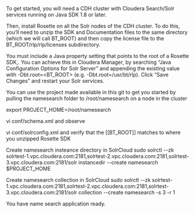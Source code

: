 To get started, you will need a CDH cluster with Cloudera Search/Solr services running on Java SDK 1.8 or later. 

Then, install Rosette on all the Solr nodes of the CDH cluster. To do this, you’ll need to unzip the SDK and Documentation files to the same directory (which we will call BT_ROOT) and then copy the license file to the BT_ROOT/rlp/rlp/licenses subdirectory.

You must include a Java property setting that points to the root of a Rosette SDK,. You can achieve this in Cloudera Manager, by searching “Java Configuration Options for Solr Server”  and appending the existing value with  -Dbt.root=<BT_ROOT> (e.g. -Dbt.root=/usr/bt/rlp). Click “Save Changes” and restart your Solr services.

<screenshot>

You can use the project made available in this git to get you started  by pulling the namesearch folder to /root/namesearch on a node in the cluster

<screenshot>
export PROJECT_HOME=/root/namesearch


vi conf/schema.xml and observe
<fieldType name="bt_rni_name" class="com.basistech.rni.solr.NameField"/>


<field name="primaryName" type="bt_rni_name" indexed="true" stored="true"/>


vi conf/solrconfig.xml and verify that the [[BT_ROOT]] matches to where you unzipped Rosette   SDK

<lib path="[[BT_ROOT]]/lib/jvm/bt-adm-model-2.1.2.jar"/>
<lib path="[[BT_ROOT]]/lib/jvm/btcommon-api-36.0.2.jar"/>
<lib path="[[BT_ROOT]]/lib/jvm/btcommon-api-jackson-36.0.2.jar"/>
<lib path="[[BT_ROOT]]/lib/jvm/btcommon-lib-37.0.1.jar"/>
<lib path="[[BT_ROOT]]/lib/jvm/btrlpnc.jar"/>
<lib path="[[BT_ROOT]]/lib/jvm/bt-rni-solr[[xxx]]-plugins.jar"/>
<lib path="[[BT_ROOT]]/lib/jvm/bt-rni-solrj[[xxx]]--client.jar"/>
<lib path="[[BT_ROOT]]/lib/jvm/icu4j-55.1.jar"/>
<lib path="[[BT_ROOT]]/lib/jvm/log4j-1.2.15.jar"/>
<lib path="[[BT_ROOT]]/lib/jvm/slf4j-api-1.6.4.jar"/>
<lib path="[[BT_ROOT]]/lib/jvm/slf4j-jdk14-1.6.4.jar"/>
<lib path="[[BT_ROOT]]/lib/jvm/slf4j-log4j12-1.6.4.jar"/>




Create namesearch insteance directory in SolrCloud
sudo solrctl --zk solrtest-1.vpc.cloudera.com:2181,solrtest-2.vpc.cloudera.com:2181,solrtest-3.vpc.cloudera.com:2181/solr instancedir --create namesearch $PROJECT_HOME

Create namesearch collection in SolrCloud
sudo solrctl --zk solrtest-1.vpc.cloudera.com:2181,solrtest-2.vpc.cloudera.com:2181,solrtest-3.vpc.cloudera.com:2181/solr collection --create namesearch -s 3 -r 1

You have name search application ready.




